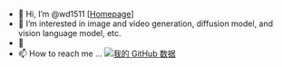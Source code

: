 - 👋 Hi, I’m @wd1511 [[Homepage](https://wd1511.github.io)]
- 👀 I’m interested in image and video generation, diffusion model, and vision language model, etc. 
- 💞️ 
- 📫 How to reach me ...
[![我的 GitHub 数据](https://github-readme-stats.vercel.app/api?username=wd1511)]()
